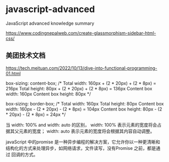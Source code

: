 # javascript-advanced
JavaScript advanced knowledge summary


https://www.codingnepalweb.com/create-glassmorphism-sidebar-html-css/


## 美团技术文档
https://tech.meituan.com/2022/10/13/dive-into-functional-programming-01.html

 box-sizing: content-box;
  /* Total width: 160px + (2 * 20px) + (2 * 8px) = 216px
     Total height: 80px + (2 * 20px) + (2 * 8px) = 136px
     Content box width: 160px
     Content box height: 80px */

 box-sizing: border-box;
  /* Total width: 160px
     Total height: 80px
     Content box width: 160px - (2 * 20px) - (2 * 8px) = 104px
     Content box height: 80px - (2 * 20px) - (2 * 8px) = 24px */

当 width: 100% and width: auto 的区别，
width: 100% 表示元素的宽度将会占据其父元素的宽度；
width: auto 表示元素的宽度将会根据其内容自动调整。

javaScript 中的promise 是一种异步编程的解决方案，它允许你以一种更清晰和结构化的方式来处理异步，如网络请求，文件读写，没有Promise 之前，都是通过 回调的方式。
